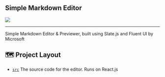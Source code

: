 ## Simple Markdown Editor

<kbd>
  <img src="https://user-images.githubusercontent.com/46935364/175210350-381cedbe-682c-457d-9d2a-ceaff1e52076.png" />
  </kbd>


---

Simple Markdown Editor & Previewer, built using Slate.js and Fluent UI by Microsoft

## 🗺 Project Layout
- [`src`](/src) The source code for the editor. Runs on React.js
